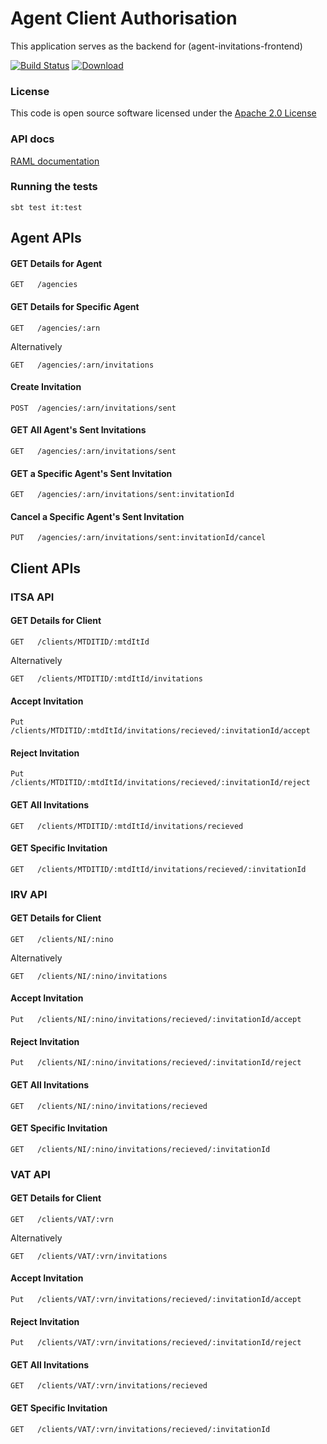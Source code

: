Agent Client Authorisation
==========================

This application serves as the backend for (agent-invitations-frontend) 

[![Build Status](https://travis-ci.org/hmrc/agent-client-authorisation.svg?branch=master)](https://travis-ci.org/hmrc/agent-client-authorisation) [ ![Download](https://api.bintray.com/packages/hmrc/releases/agent-client-authorisation/images/download.svg) ](https://bintray.com/hmrc/releases/agent-client-authorisation/_latestVersion)

### License

This code is open source software licensed under the [Apache 2.0 License]("http://www.apache.org/licenses/LICENSE-2.0.html")

### API docs

[RAML documentation](https://github.com/hmrc/agent-client-authorisation/blob/master/resources/public/api/conf/0.0/application.raml)

### Running the tests

    sbt test it:test

## Agent APIs

#### GET Details for Agent
```
GET   /agencies
```

#### GET Details for Specific Agent
```
GET   /agencies/:arn
```

Alternatively

```
GET   /agencies/:arn/invitations
```

#### Create Invitation
```
POST  /agencies/:arn/invitations/sent
```

#### GET All Agent's Sent Invitations
```
GET   /agencies/:arn/invitations/sent
```

#### GET a Specific Agent's Sent Invitation
```
GET   /agencies/:arn/invitations/sent:invitationId
```

#### Cancel a Specific Agent's Sent Invitation
```
PUT   /agencies/:arn/invitations/sent:invitationId/cancel
```

## Client APIs

### ITSA API

#### GET Details for Client

```
GET   /clients/MTDITID/:mtdItId
```

Alternatively

```
GET   /clients/MTDITID/:mtdItId/invitations
```

#### Accept Invitation
```
Put   /clients/MTDITID/:mtdItId/invitations/recieved/:invitationId/accept
```

#### Reject Invitation
```
Put   /clients/MTDITID/:mtdItId/invitations/recieved/:invitationId/reject
```

#### GET All Invitations
```
GET   /clients/MTDITID/:mtdItId/invitations/recieved
```

#### GET Specific Invitation
```
GET   /clients/MTDITID/:mtdItId/invitations/recieved/:invitationId
```

### IRV API 


#### GET Details for Client

```
GET   /clients/NI/:nino
```

Alternatively

```
GET   /clients/NI/:nino/invitations
```

#### Accept Invitation
```
Put   /clients/NI/:nino/invitations/recieved/:invitationId/accept
```

#### Reject Invitation
```
Put   /clients/NI/:nino/invitations/recieved/:invitationId/reject
```

#### GET All Invitations
```
GET   /clients/NI/:nino/invitations/recieved
```

#### GET Specific Invitation
```
GET   /clients/NI/:nino/invitations/recieved/:invitationId
```

### VAT API

#### GET Details for Client

```
GET   /clients/VAT/:vrn
```

Alternatively

```
GET   /clients/VAT/:vrn/invitations
```

#### Accept Invitation
```
Put   /clients/VAT/:vrn/invitations/recieved/:invitationId/accept
```

#### Reject Invitation
```
Put   /clients/VAT/:vrn/invitations/recieved/:invitationId/reject
```

#### GET All Invitations
```
GET   /clients/VAT/:vrn/invitations/recieved
```

#### GET Specific Invitation
```
GET   /clients/VAT/:vrn/invitations/recieved/:invitationId
```
